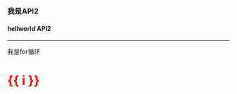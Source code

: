 ### 我是API2

#### hellworld API2

<hr/>
<div>我是for循环</div>
<h1 style="color:red; " v-for="i in 3">{{ i }}</h1>
